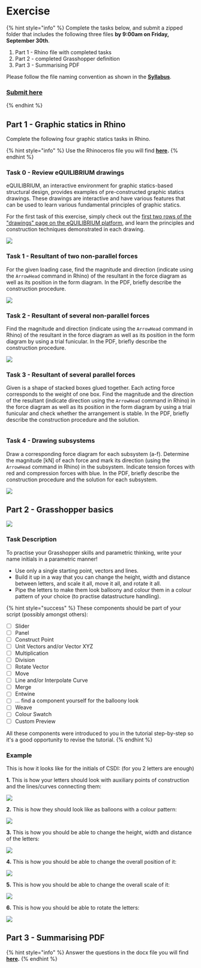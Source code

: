 # Exercise

{% hint style="info" %}
Complete the tasks below, and submit a zipped folder that includes the following three files **by 9:00am on Friday, September 30th**.

1. Part 1 - Rhino file with completed tasks
2. Part 2 - completed Grasshopper definition
3. Part 3 - Summarising PDF

Please follow the file naming convention as shown in the [**Syllabus**](../../syllabus.md#submissions).

### [Submit here](https://polybox.ethz.ch/index.php/s/sYq8E48z8HC6ot5)
{% endhint %}

## Part 1 - Graphic statics in Rhino

Complete the following four graphic statics tasks in Rhino. &#x20;

{% hint style="info" %}
Use the Rhinoceros file you will find [**here**](./#files)**.**
{% endhint %}

### Task 0 - Review eQUILIBRIUM drawings

eQUILIBRIUM, an interactive environment for graphic statics-based structural design, provides examples of pre-constructed graphic statics drawings. These drawings are interactive and have various features that can be used to learn various fundamental principles of graphic statics.

For the first task of this exercise, simply check out the [first two rows of the "drawings" page on the eQUILIBRIUM platform](https://block.arch.ethz.ch/eq/drawing), and learn the principles and construction techniques demonstrated in each drawing.

![](<../../.gitbook/assets/image (209).png>)

### Task 1 - Resultant of two non-parallel forces

For the given loading case, find the magnitude and direction (indicate using the `ArrowHead` command in Rhino) of the resultant in the force diagram as well as its position in the form diagram. In the PDF, briefly describe the construction procedure.

![](<../../.gitbook/assets/image (197).png>)

### Task 2 - Resultant of several non-parallel forces

Find the magnitude and direction (indicate using the `ArrowHead` command in Rhino) of the resultant in the force diagram as well as its position in the form diagram by using a trial funicular. In the PDF, briefly describe the construction procedure.

![](<../../.gitbook/assets/image (240).png>)

### Task 3 - Resultant of several parallel forces

Given is a shape of stacked boxes glued together. Each acting force corresponds to the weight of one box. Find the magnitude and the direction of the resultant (indicate direction using the `ArrowHead` command in Rhino) in the force diagram as well as its position in the form diagram by using a trial funicular and check whether the arrangement is stable. In the PDF, briefly describe the construction procedure and the solution.

<figure><img src="../../.gitbook/assets/image (21).png" alt=""><figcaption></figcaption></figure>

### Task 4 - Drawing subsystems

Draw a corresponding force diagram for each subsystem (a-f). Determine the magnitude \[kN] of each force and mark its direction (using the `ArrowHead` command in Rhino) in the subsystem. Indicate tension forces with red and compression forces with blue. In the PDF, briefly describe the construction procedure and the solution for each subsystem.

![](<../../.gitbook/assets/image (131).png>)

## Part 2 - Grasshopper basics

![](<../../.gitbook/assets/csd1\_ex1\_balloons (1).png>)

### Task Description

To practise your Grasshopper skills and parametric thinking, write your name initials in a parametric manner!

* Use only a single starting point, vectors and lines.
* Build it up in a way that you can change the height, width and distance between letters, and scale it all, move it all, and rotate it all.
* Pipe the letters to make them look balloony and colour them in a colour pattern of your choice (to practise datastructure handling).

{% hint style="success" %}
These components should be part of your script (possibly amongst others):

* [ ] Slider
* [ ] Panel
* [ ] Construct Point
* [ ] Unit Vectors and/or Vector XYZ
* [ ] Multiplication
* [ ] Division
* [ ] Rotate Vector
* [ ] Move
* [ ] Line and/or Interpolate Curve
* [ ] Merge
* [ ] Entwine
* [ ] ... find a component yourself for the balloony look
* [ ] Weave
* [ ] Colour Swatch
* [ ] Custom Preview

All these components were introduced to you in the tutorial step-by-step so it's a good opportunity to revise the tutorial.
{% endhint %}

### Example

This is how it looks like for the initials of CSDI: (for you 2 letters are enough)

**1.** This is how your letters should look with auxiliary points of construction and the lines/curves connecting them:

![](../../.gitbook/assets/csd1\_ex1\_points-curves.png)

**2.** This is how they should look like as balloons with a colour pattern:

![](../../.gitbook/assets/csd1\_ex1\_balloons.png)

**3.** This is how you should be able to change the height, width and distance of the letters:

![](../../.gitbook/assets/csd1\_ex1\_height-width-distance.gif)

**4.** This is how you should be able to change the overall position of it:

![](../../.gitbook/assets/csd1\_ex1\_position.gif)

**5.** This is how you should be able to change the overall scale of it:

![](../../.gitbook/assets/csd1\_ex1\_scaling.gif)

**6.** This is how you should be able to rotate the letters:

![](<../../.gitbook/assets/csd1\_ex1\_rotate (1).gif>)

## Part 3 - Summarising PDF

{% hint style="info" %}
Answer the questions in the docx file you will find [**here**](./#files)**.**
{% endhint %}

&#x20;
